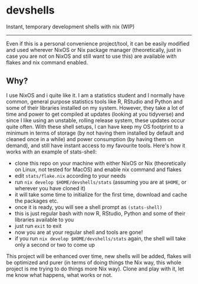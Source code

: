 # devshells
Instant, temporary development shells with nix (WIP)

---

Even if this is a personal convenience project/tool, it can be easily modified and used wherever NixOS or Nix package manager (theoretically, just in case you are not on NixOS and still want to use this) are available with flakes and nix command enabled. 

## Why?

I use NixOS and i quite like it. I am a statistics student and I normally have common, general purpose statistics tools like R, RStudio and Python and some of their libraries installed on my system. However, they take a lot of time and power to get compiled at updates (looking at you tidyverse) and since I like using an unstable, rolling release system, these updates occur quite often. With these shell setups, I can have keep my OS footprint to a minimum in terms of storage (by not having them installed by default and cleaned once in a while) and power consumption (by having them on demand), and still have instant access to my favourite tools. Here's how it works with an example of stats-shell:

- clone this repo on your machine with either NixOS or Nix (theoretically on Linux, not tested for MacOS) and enable nix command and flakes
- edit ```stats/flake.nix``` according to your needs
- run ```nix develop $HOME/devshells/stats``` (assuming you are at ```$HOME```, or wherever you have cloned it)
- it will take some time to initialize for the first time, download and cache the packages etc.
- once it is ready, you will see a shell prompt as ```(stats-shell)```
- this is just regular bash with now R, RStudio, Python and some of their libraries available to you
- just run ```exit``` to exit
- now you are at your regular shell and tools are gone!
- if you run ```nix develop $HOME/devshells/stats``` again, the shell will take only a second or two to come up

This project will be enhanced over time, new shells will be added, flakes will be optimized and purer (in terms of doing things the Nix way, this whole project is me trying to do things more Nix way). Clone and play with it, let me know what happens, what works or not.

